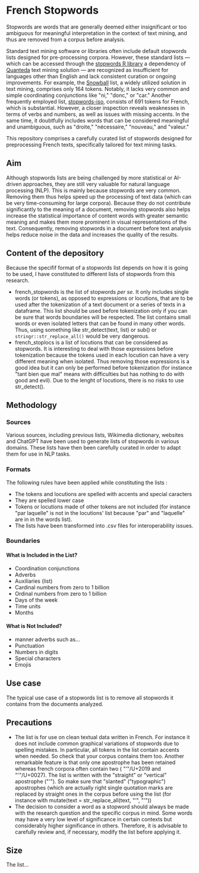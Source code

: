 # French Stopwords

Stopwords are words that are generally deemed either insignificant or too ambiguous for meaningful interpretation in the context of text mining, and thus are removed from a corpus before analysis.

Standard text mining software or libraries often include default stopwords lists designed for pre-processing corpora. However, these standard lists — which can be accessed through the [stopwords R library](https://github.com/quanteda/stopwords) a dependency of [Quanteda](https://github.com/quanteda/) text mining solution — are recognized as insufficient for languages other than English and lack consistent curation or ongoing improvements. For example, the [Snowball](https://snowballstem.org/projects.html) list, a widely utilized solution in text mining, comprises only 164 tokens. Notably, it lacks very common and simple coordinating conjunctions like "ni," "donc," or "car." Another frequently employed list, [stopwords-iso](https://github.com/stopwords-iso/stopwords-fr/tree/master), consists of 691 tokens for French, which is substantial. However, a closer inspection reveals weaknesses in terms of verbs and numbers, as well as issues with missing accents. In the same time, it doubtfully includes words that can be considered meaningful and unambiguous, such as "droite," "nécessaire," "nouveau," and "valeur."

This repository comprises a carefully curated list of stopwords designed for preprocessing French texts, specifically tailored for text mining tasks.

## Aim

Although stopwords lists are being challenged by more statistical or AI-driven approaches, they are still very valuable for natural language processing (NLP). This is mainly because stopwords are very common. Removing them thus helps speed up the processing of text data (which can be very time-consuming for large corpora). Because they do not contribute significantly to the meaning of a document, removing stopwords also helps increase the statistical importance of content words with greater semantic meaning and makes them more prominent in visual representations of the text. Consequently, removing stopwords in a document before text analysis helps reduce noise in the data and increases the quality of the results.

## Content of the depository

Because the specifif format of a stopwords list depends on how it is going to be used, I have constituted to different lists of stopwords from this research.

- french_stopwords is the list of stopwords *per se*. It only includes single words (or tokens), as opposed to expressions or locutions, that are to be used after the tokenization of a text document or a series of texts in a dataframe. This list should be used before tokenization only if you can be sure that words boundaries will be respected. The list contains small words or even isolated letters that can be found in many other words. Thus, using something like str_detect(text, list) or sub() or `stringr::str_replace_all()` would be very dangerous.
- french_stoplocs is a list of locutions that can be considered as stopwords. It is interesting to deal with those expressions before tokenization because the tokens used in each locution can have a very different meaning when isolated. Thus removing those expressions is a good idea but it can only be performed before tokenization (for instance "tant bien que mal" means with difficulties but has nothing to do with good and evil). Due to the lenght of locutions, there is no risks to use str_detect().

## Methodology

### Sources

Various sources, including previous lists, Wikimedia dictionary, websites and ChatGPT have been used to generate lists of stopwords in various domains. These lists have then been carefully curated in order to adapt them for use in NLP tasks.

### Formats

The following rules have been applied while constituting the lists :

- The tokens and locutions are spelled with accents and special caracters
- They are spelled lower case
- Tokens or locutions made of other tokens are not included (for instance "par laquelle" is not in the locutions' list because "par" and "laquelle" are in in the words list).
- The lists have been transformed into .csv files for interoperability issues.

### Boundaries

#### What is Included in the List?

- Coordination conjunctions
- Adverbs
- Auxiliaries (list)
- Cardinal numbers from zero to 1 billion
- Ordinal numbers from zero to 1 billion
- Days of the week
- Time units
- Months

#### What is Not Included?

- manner adverbs such as…
- Punctuation
- Numbers in digits
- Special characters
- Emojis

## Use case

The typical use case of a stopwords list is to remove all stopwords it contains from the documents analyzed.

## Precautions

- The list is for use on clean textual data written in French. For instance it does not include common graphical variations of stopwords due to spelling mistakes. In particular, all tokens in the list contain accents when needed. So check that your corpus contains them too. Another remarkable feature is that only one apostrophe has been retained whereas french corpora often contain two ( "’"/U+2019 and "'"/U+0027). The list is written with the "straight" or "vertical" apostrophe ("'"). So make sure that "slanted" ("typographic") apostrophes (which are actually right single quotation marks are replaced by straight ones in the corpus before using the list (for instance with mutate(text = str_replace_all(text, "’", "'"))
- The decision to consider a word as a stopword should always be made with the research question and the specific corpus in mind. Some words may have a very low level of significance in certain contexts but considerably higher significance in others. Therefore, it is advisable to carefully review and, if necessary, modify the list before applying it.

## Size

The list...
